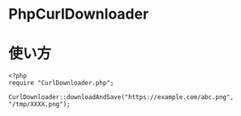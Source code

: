 # PhpCurlDownloader

# 使い方

```
<?php
require "CurlDownloader.php";

CurlDownloader::downloadAndSave("https://example.com/abc.png", "/tmp/XXXX.png");
```




